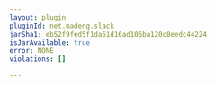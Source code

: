 ```yaml
---
layout: plugin
pluginId: net.madeng.slack
jarSha1: eb52f9fed5f1da61d16ad106ba120c8eedc44224
isJarAvailable: true
error: NONE
violations: []

---
```


